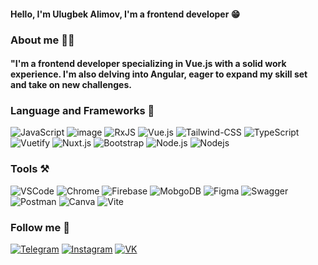 <!-- [![Header](https://github.com/UlugbekAlimov/UlugbekAlimov/blob/main/assets/image.png)]() -->
#### Hello, I'm Ulugbek Alimov, I'm a frontend developer 😁 

### About me 🙋‍♂️
#### "I'm a frontend developer specializing in Vue.js with a solid work experience. I'm also delving into Angular, eager to expand my skill set and take on new challenges.

### Language and Frameworks 📝
![JavaScript](https://img.shields.io/badge/-JavaScript-F7DF1E?style=for-the-badge&logo=javascript&logoColor=000000)
![image](https://img.shields.io/badge/Angular-20232A?style=for-the-badge&logo=angular&logoColor=61DAFB) 
<img alt="RxJS" src="https://img.shields.io/badge/rxjs-%23B7178C.svg?style=for-the-badge&logo=reactivex&logoColor=white" />
![Vue.js](https://img.shields.io/badge/-Vue.js-42b883?style=for-the-badge&logo=vue.js&logoColor=000000)
![Tailwind-CSS](https://img.shields.io/badge/Tailwind_CSS-38B2AC?style=for-the-badge&logo=tailwind-css&logoColor=white)
![TypeScript](https://img.shields.io/badge/-TypeScript-007ACC?style=for-the-badge&logo=TypeScript&logoColor=000000)
![Vuetify](https://img.shields.io/badge/-Vuetify-00C58E?style=for-the-badge&logo=Vuetify&logoColor=000000)
![Nuxt.js](https://img.shields.io/badge/-Nuxt.js-00C58E?style=for-the-badge&logo=Nuxt.js&logoColor=000000)
![Bootstrap](https://img.shields.io/badge/-Bootstrap-555555?style=for-the-badge&logo=Bootstrap&logoColor=000000)
![Node.js](https://img.shields.io/badge/-Node.js-00C68E?style=for-the-badge&logo=Node.js&logoColor=000000)
![Nodejs](https://img.shields.io/badge/-Nestjs-FF0000?style=for-the-badge&logo=Nestjs&logoColor=000000)



### Tools ⚒️

![VSCode](https://img.shields.io/badge/-VSCode-007ACC?style=for-the-badge&logo=vscode&logoColor=000000)
![Chrome](https://img.shields.io/badge/-Chrome-ffffff?style=for-the-badge&logo=chrome&logoColor=000000)
![Firebase](https://img.shields.io/badge/-Firebase-FFA611?style=for-the-badge&logo=Firebase&logoColor=000000)
![MobgoDB](https://img.shields.io/badge/-MongoDB-85EA2D?style=for-the-badge&logo=MongoDB&logoColor=000000)
![Figma](https://img.shields.io/badge/-Figma-000000?style=for-the-badge&logo=Figma&logoColor=FF0000)
![Swagger](https://img.shields.io/badge/-Swagger-85EA2D?style=for-the-badge&logo=Swagger&logoColor=000000)
![Postman](https://img.shields.io/badge/-Postman-FF6C37?style=for-the-badge&logo=Postman&logoColor=000000)
![Canva](https://img.shields.io/badge/-Canva-FF7A73?style=for-the-badge&logo=Canva&logoColor=000000)
![Vite](https://img.shields.io/badge/-Vite-ffffff?style=for-the-badge&logo=Vite&logoColor=000000)


### Follow me 📲
[![Telegram](https://img.shields.io/badge/-Telegram-007ACC?style=for-the-badge&logo=Telegram&logoColor=000000)](https://t.me/Al1mov2004)
[![Instagram](https://img.shields.io/badge/-Instagram-833AB4?style=for-the-badge&logo=Instagram&logoColor=000000)](https://www.instagram.com/al1mov_ulugbek?igsh=d2hiMnUzenptZXJm)
[![VK](https://img.shields.io/badge/-VK-4A76A8?style=for-the-badge&logo=VK&logoColor=000000)](https://vk.com/id708889714)
